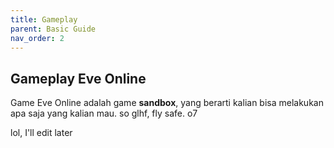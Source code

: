 ```yaml
---
title: Gameplay
parent: Basic Guide
nav_order: 2
---
```

## Gameplay Eve Online

Game Eve Online adalah game __sandbox__, yang berarti kalian bisa melakukan apa saja yang kalian mau. so glhf, fly safe. o7 

lol, I'll edit later